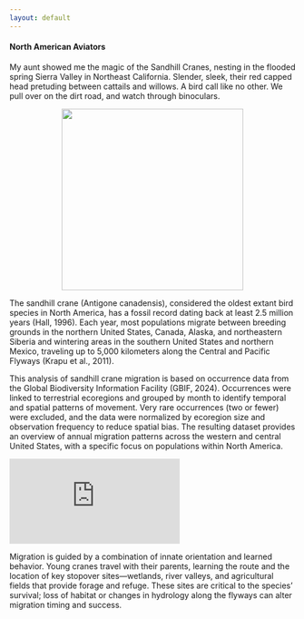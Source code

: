 ```yaml
---
layout: default
---
```

#### North American Aviators

My aunt showed me the magic of the Sandhill Cranes, nesting in the flooded spring Sierra Valley in Northeast California. Slender, sleek, their red capped head pretuding between cattails and willows. A bird call like no other. We pull over on the dirt road, and watch through binoculars. 

<p align="center">
  <img src="https://hellafolk.github.io/img/sandhill_pic.jpeg" width="320">
</p>

The sandhill crane (Antigone canadensis), considered the oldest extant bird species in North America, has a fossil record dating back at least 2.5 million years (Hall, 1996). Each year, most populations migrate between breeding grounds in the northern United States, Canada, Alaska, and northeastern Siberia and wintering areas in the southern United States and northern Mexico, traveling up to 5,000 kilometers along the Central and Pacific Flyways (Krapu et al., 2011).

This analysis of sandhill crane migration is based on occurrence data from the Global Biodiversity Information Facility (GBIF, 2024). Occurrences were linked to terrestrial ecoregions and grouped by month to identify temporal and spatial patterns of movement. Very rare occurrences (two or fewer) were excluded, and the data were normalized by ecoregion size and observation frequency to reduce spatial bias. The resulting dataset provides an overview of annual migration patterns across the western and central United States, with a specific focus on populations within North America.

<iframe src="https://hellafolk.github.io/img/crane_migration.html" style="border:0" loading="lazy"></iframe>


Migration is guided by a combination of innate orientation and learned behavior. Young cranes travel with their parents, learning the route and the location of key stopover sites—wetlands, river valleys, and agricultural fields that provide forage and refuge. These sites are critical to the species’ survival; loss of habitat or changes in hydrology along the flyways can alter migration timing and success.  
